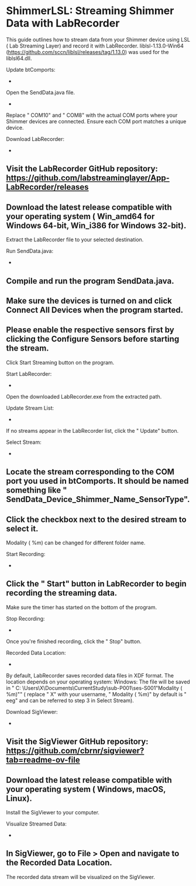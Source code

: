 # ShimmerLSL: Streaming Shimmer Data with LabRecorder

This
guide
outlines
how
to
stream
data
from
your
Shimmer
device
using
LSL (
Lab
Streaming
Layer)
and
record
it
with
LabRecorder.
liblsl-1.13.0-Win64 (https://github.com/sccn/liblsl/releases/tag/1.13.0)
was
used
for
the
liblsl64.dll.

Update
btComports:

-
Open
the
SendData.java
file.

-
Replace "
COM10"
and "
COM8"
with
the
actual
COM
ports
where
your
Shimmer
devices
are
connected.
Ensure
each
COM
port
matches
a
unique
device.

Download
LabRecorder:

-
Visit
the
LabRecorder
GitHub
repository: https://github.com/labstreaminglayer/App-LabRecorder/releases
-
Download
the
latest
release
compatible
with
your
operating
system (
Win_amd64
for
Windows
64-bit,
Win_i386
for
Windows
32-bit).
-
Extract
the
LabRecorder
file
to
your
selected
destination.

Run
SendData.java:

-
Compile
and
run
the
program
SendData.java.
-
Make
sure
the
devices
is
turned
on
and
click
Connect
All
Devices
when
the
program
started.
-
Please
enable
the
respective
sensors
first
by
clicking
the
Configure
Sensors
before
starting
the
stream.
-
Click
Start
Streaming
button
on
the
program.

Start
LabRecorder:

-
Open
the
downloaded
LabRecorder.exe
from
the
extracted
path.

Update
Stream
List:

-
If
no
streams
appear
in
the
LabRecorder
list,
click
the "
Update"
button.

Select
Stream:

-
Locate
the
stream
corresponding
to
the
COM
port
you
used
in
btComports.
It
should
be
named
something
like "
SendData_Device_Shimmer_Name_SensorType".
-
Click
the
checkbox
next
to
the
desired
stream
to
select
it.
-
Modality (
%m)
can
be
changed
for
different
folder
name.

Start
Recording:

-
Click
the "
Start"
button
in
LabRecorder
to
begin
recording
the
streaming
data.
-
Make
sure
the
timer
has
started
on
the
bottom
of
the
program.

Stop
Recording:

-
Once
you're
finished
recording,
click
the "
Stop"
button.

Recorded
Data
Location:

-
By
default,
LabRecorder
saves
recorded
data
files
in
XDF
format.
The
location
depends
on
your
operating
system:
Windows:
The
file
will
be
saved
in "
C:
\Users\X\Documents\CurrentStudy\sub-P001\ses-S001\"Modality (
%m)"" (
replace "
X"
with
your
username, "
Modality (
%m)"
by
default
is "
eeg"
and
can
be
referred
to
step
3
in
Select
Stream).

Download
SigViewer:

-
Visit
the
SigViewer
GitHub
repository: https://github.com/cbrnr/sigviewer?tab=readme-ov-file
-
Download
the
latest
release
compatible
with
your
operating
system (
Windows,
macOS,
Linux).
-
Install
the
SigViewer
to
your
computer.

Visualize
Streamed
Data:

-
In
SigViewer,
go
to
File >
Open
and
navigate
to
the
Recorded
Data
Location.
-
The
recorded
data
stream
will
be
visualized
on
the
SigViewer.
